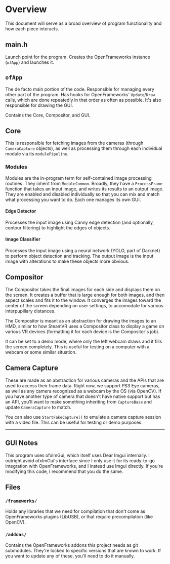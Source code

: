 # Overview

This document will serve as a broad overview of program functionality and how each piece interacts.

## main.h
Launch point for the program. Creates the OpenFrameworks instance (`ofApp`) and launches it.

## `ofApp`
The de facto main portion of the code. Responsible for managing every other part of the program.
Has hooks for OpenFrameworks' `Update`/`Draw` calls, which are done repeatedly in that order as 
often as possible. It's also responsible for drawing the GUI.

Contains the Core, Compositor, and GUI.

## Core
This is responsible for fetching images from the cameras (through `CameraCapture` objects), as
well as processing them through each individual module via its `modulePipeline`.

### Modules
Modules are the in-program term for self-contained image processing routines. They inherit from
`ModuleCommon`. Broadly, they have a `ProcessFrame` function that takes an input image, and
writes its results to an output image. They are enabled and disabled individually so that
you can mix and match what processing you want to do. Each one manages its own GUI.

#### Edge Detector
Processes the input image using Canny edge detection (and optionally, contour filtering)
to highlight the edges of objects.

#### Image Classifier
Processes the input image using a neural network (YOLO, part of Darknet) to perform object
detection and tracking. The output image is the input image with alterations to make these
objects more obvious.

## Compositor
The Compositor takes the final images for each side and displays them on the screen. It creates a buffer
that is large enough for both images, and then aspect scales and fits it to the window. It converges
the images toward the center of the screen depending on user settings, to accomodate for various 
interpupillary distances.

The Compositor is meant as an abstraction for drawing the images to an HMD, similar to how SteamVR
uses a Compositor class to display a game on various VR devices (formatting it for each device is
the Compositor's job).

It can be set to a demo mode, where only the left webcam draws and it fills the screen completely.
This is useful for testing on a computer with a webcam or some similar situation.


## Camera Capture
These are made as an abstraction for various cameras and the APIs that are used to access their
frame data. Right now, we support PS3 Eye cameras, as well as any camera recognized as a webcam
by the OS (via OpenCV). If you have another type of camera that doesn't have native support but 
has an API, you'll want to make something inheriting from `CaptureBase` and update `CameraCapture` 
to match. 

You can also use `StartFakeCapture()` to emulate a camera capture session with a video file. This
can be useful for testing or demo purposes.

-------------------------

## GUI Notes
This program uses ofxImGui, which itself uses Dear Imgui internally. I outright avoid
ofxImGui's interface since I only use it for its ready-to-go integration with OpenFrameworks,
and I instead use Imgui directly. If you're modifying this code, I recommend that you do the 
same.

## Files
### `/frameworks/` 
Holds any libraries that we need for compilation that don't come as OpenFrameworks
plugins (LibUSB), or that require precompilation (like OpenCV).

### `/addons/` 
Contains the OpenFrameworks addons this project needs as git submodules. They're
locked to specific versions that are known to work. If you want to update any of these, you'll
need to do it manually.